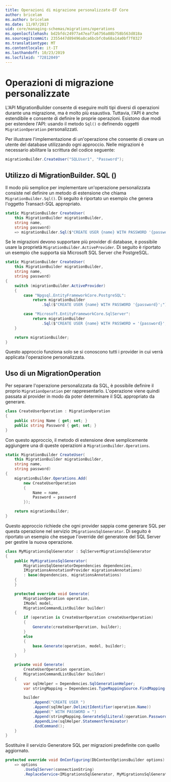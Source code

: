```yaml
---
title: Operazioni di migrazione personalizzate-EF Core
author: bricelam
ms.author: bricelam
ms.date: 11/07/2017
uid: core/managing-schemas/migrations/operations
ms.openlocfilehash: bd2bfdc24977a47eaf7a6756a88b758b563d818a
ms.sourcegitcommit: 2355447d89496a8ca6bcbfc0a68a14a0bf7f0327
ms.translationtype: MT
ms.contentlocale: it-IT
ms.lasthandoff: 10/23/2019
ms.locfileid: "72812049"
---
```

# <a name="custom-migrations-operations"></a>Operazioni di migrazione personalizzate

L'API MigrationBuilder consente di eseguire molti tipi diversi di operazioni durante una migrazione, ma è molto più esaustiva. Tuttavia, l'API è anche estendibile e consente di definire le proprie operazioni. Esistono due modi per estendere l'API: usando il metodo `Sql()` o definendo oggetti `MigrationOperation` personalizzati.

Per illustrare l'implementazione di un'operazione che consente di creare un utente del database utilizzando ogni approccio. Nelle migrazioni è necessario abilitare la scrittura del codice seguente:

``` csharp
migrationBuilder.CreateUser("SQLUser1", "Password");
```

## <a name="using-migrationbuildersql"></a>Utilizzo di MigrationBuilder. SQL ()

Il modo più semplice per implementare un'operazione personalizzata consiste nel definire un metodo di estensione che chiama `MigrationBuilder.Sql()`. Di seguito è riportato un esempio che genera l'oggetto Transact-SQL appropriato.

``` csharp
static MigrationBuilder CreateUser(
    this MigrationBuilder migrationBuilder,
    string name,
    string password)
    => migrationBuilder.Sql($"CREATE USER {name} WITH PASSWORD '{password}';");
```

Se le migrazioni devono supportare più provider di database, è possibile usare la proprietà `MigrationBuilder.ActiveProvider`. Di seguito è riportato un esempio che supporta sia Microsoft SQL Server che PostgreSQL.

``` csharp
static MigrationBuilder CreateUser(
    this MigrationBuilder migrationBuilder,
    string name,
    string password)
{
    switch (migrationBuilder.ActiveProvider)
    {
        case "Npgsql.EntityFrameworkCore.PostgreSQL":
            return migrationBuilder
                .Sql($"CREATE USER {name} WITH PASSWORD '{password}';");

        case "Microsoft.EntityFrameworkCore.SqlServer":
            return migrationBuilder
                .Sql($"CREATE USER {name} WITH PASSWORD = '{password}';");
    }

    return migrationBuilder;
}
```

Questo approccio funziona solo se si conoscono tutti i provider in cui verrà applicata l'operazione personalizzata.

## <a name="using-a-migrationoperation"></a>Uso di un MigrationOperation

Per separare l'operazione personalizzata da SQL, è possibile definire il proprio `MigrationOperation` per rappresentarlo. L'operazione viene quindi passata al provider in modo da poter determinare il SQL appropriato da generare.

``` csharp
class CreateUserOperation : MigrationOperation
{
    public string Name { get; set; }
    public string Password { get; set; }
}
```

Con questo approccio, il metodo di estensione deve semplicemente aggiungere una di queste operazioni a `MigrationBuilder.Operations`.

``` csharp
static MigrationBuilder CreateUser(
    this MigrationBuilder migrationBuilder,
    string name,
    string password)
{
    migrationBuilder.Operations.Add(
        new CreateUserOperation
        {
            Name = name,
            Password = password
        });

    return migrationBuilder;
}
```

Questo approccio richiede che ogni provider sappia come generare SQL per questa operazione nel servizio `IMigrationsSqlGenerator`. Di seguito è riportato un esempio che esegue l'override del generatore del SQL Server per gestire la nuova operazione.

``` csharp
class MyMigrationsSqlGenerator : SqlServerMigrationsSqlGenerator
{
    public MyMigrationsSqlGenerator(
        MigrationsSqlGeneratorDependencies dependencies,
        IMigrationsAnnotationProvider migrationsAnnotations)
        : base(dependencies, migrationsAnnotations)
    {
    }

    protected override void Generate(
        MigrationOperation operation,
        IModel model,
        MigrationCommandListBuilder builder)
    {
        if (operation is CreateUserOperation createUserOperation)
        {
            Generate(createUserOperation, builder);
        }
        else
        {
            base.Generate(operation, model, builder);
        }
    }

    private void Generate(
        CreateUserOperation operation,
        MigrationCommandListBuilder builder)
    {
        var sqlHelper = Dependencies.SqlGenerationHelper;
        var stringMapping = Dependencies.TypeMappingSource.FindMapping(typeof(string));

        builder
            .Append("CREATE USER ")
            .Append(sqlHelper.DelimitIdentifier(operation.Name))
            .Append(" WITH PASSWORD = ")
            .Append(stringMapping.GenerateSqlLiteral(operation.Password))
            .AppendLine(sqlHelper.StatementTerminator)
            .EndCommand();
    }
}
```

Sostituire il servizio Generatore SQL per migrazioni predefinite con quello aggiornato.

``` csharp
protected override void OnConfiguring(DbContextOptionsBuilder options)
    => options
        .UseSqlServer(connectionString)
        .ReplaceService<IMigrationsSqlGenerator, MyMigrationsSqlGenerator>();
```
